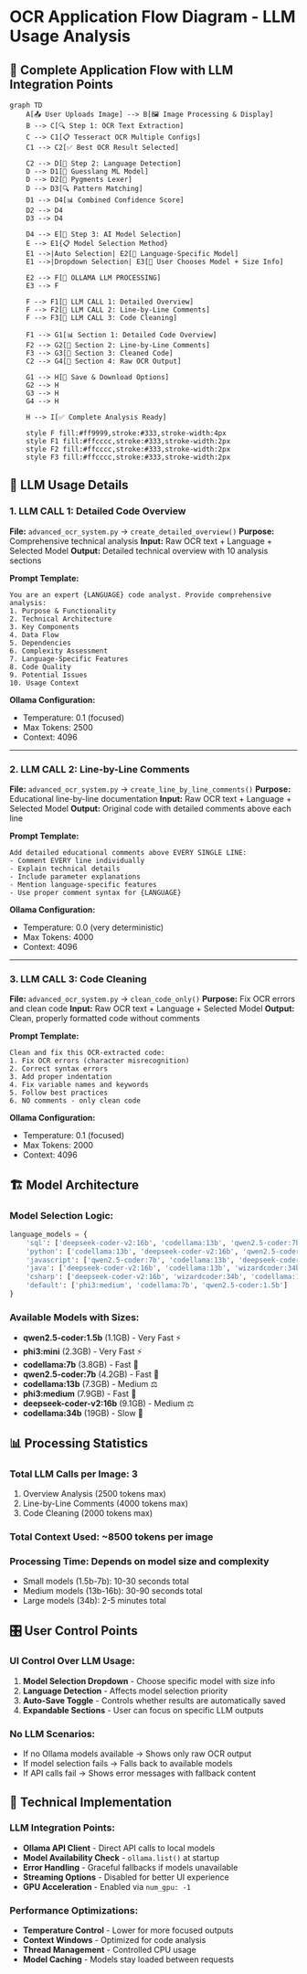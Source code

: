 # OCR Application Flow Diagram - LLM Usage Analysis

## 🔄 Complete Application Flow with LLM Integration Points

```mermaid
graph TD
    A[📤 User Uploads Image] --> B[🖼️ Image Processing & Display]
    B --> C[🔍 Step 1: OCR Text Extraction]
    C --> C1[📋 Tesseract OCR Multiple Configs]
    C1 --> C2[✅ Best OCR Result Selected]
    
    C2 --> D[🎯 Step 2: Language Detection]
    D --> D1[🤖 Guesslang ML Model]
    D --> D2[📝 Pygments Lexer]
    D --> D3[🔍 Pattern Matching]
    D1 --> D4[📊 Combined Confidence Score]
    D2 --> D4
    D3 --> D4
    
    D4 --> E[🤖 Step 3: AI Model Selection]
    E --> E1{📋 Model Selection Method}
    E1 -->|Auto Selection| E2[🎯 Language-Specific Model]
    E1 -->|Dropdown Selection| E3[👤 User Chooses Model + Size Info]
    
    E2 --> F[🦙 OLLAMA LLM PROCESSING]
    E3 --> F
    
    F --> F1[🔄 LLM CALL 1: Detailed Overview]
    F --> F2[🔄 LLM CALL 2: Line-by-Line Comments]
    F --> F3[🔄 LLM CALL 3: Code Cleaning]
    
    F1 --> G1[📊 Section 1: Detailed Code Overview]
    F2 --> G2[💬 Section 2: Line-by-Line Comments]
    F3 --> G3[🔧 Section 3: Cleaned Code]
    C2 --> G4[📄 Section 4: Raw OCR Output]
    
    G1 --> H[💾 Save & Download Options]
    G2 --> H
    G3 --> H
    G4 --> H
    
    H --> I[✅ Complete Analysis Ready]
    
    style F fill:#ff9999,stroke:#333,stroke-width:4px
    style F1 fill:#ffcccc,stroke:#333,stroke-width:2px
    style F2 fill:#ffcccc,stroke:#333,stroke-width:2px
    style F3 fill:#ffcccc,stroke:#333,stroke-width:2px
```

## 🤖 LLM Usage Details

### 1. **LLM CALL 1: Detailed Code Overview** 
**File:** `advanced_ocr_system.py` → `create_detailed_overview()`
**Purpose:** Comprehensive technical analysis
**Input:** Raw OCR text + Language + Selected Model
**Output:** Detailed technical overview with 10 analysis sections

**Prompt Template:**
```
You are an expert {LANGUAGE} code analyst. Provide comprehensive analysis:
1. Purpose & Functionality
2. Technical Architecture  
3. Key Components
4. Data Flow
5. Dependencies
6. Complexity Assessment
7. Language-Specific Features
8. Code Quality
9. Potential Issues
10. Usage Context
```

**Ollama Configuration:**
- Temperature: 0.1 (focused)
- Max Tokens: 2500
- Context: 4096

---

### 2. **LLM CALL 2: Line-by-Line Comments**
**File:** `advanced_ocr_system.py` → `create_line_by_line_comments()`
**Purpose:** Educational line-by-line documentation
**Input:** Raw OCR text + Language + Selected Model
**Output:** Original code with detailed comments above each line

**Prompt Template:**
```
Add detailed educational comments above EVERY SINGLE LINE:
- Comment EVERY line individually
- Explain technical details
- Include parameter explanations
- Mention language-specific features
- Use proper comment syntax for {LANGUAGE}
```

**Ollama Configuration:**
- Temperature: 0.0 (very deterministic)
- Max Tokens: 4000
- Context: 4096

---

### 3. **LLM CALL 3: Code Cleaning**
**File:** `advanced_ocr_system.py` → `clean_code_only()`
**Purpose:** Fix OCR errors and clean code
**Input:** Raw OCR text + Language + Selected Model
**Output:** Clean, properly formatted code without comments

**Prompt Template:**
```
Clean and fix this OCR-extracted code:
1. Fix OCR errors (character misrecognition)
2. Correct syntax errors
3. Add proper indentation
4. Fix variable names and keywords
5. Follow best practices
6. NO comments - only clean code
```

**Ollama Configuration:**
- Temperature: 0.1 (focused)
- Max Tokens: 2000
- Context: 4096

## 🏗️ Model Architecture

### **Model Selection Logic:**
```python
language_models = {
    'sql': ['deepseek-coder-v2:16b', 'codellama:13b', 'qwen2.5-coder:7b'],
    'python': ['codellama:13b', 'deepseek-coder-v2:16b', 'qwen2.5-coder:7b'],
    'javascript': ['qwen2.5-coder:7b', 'codellama:13b', 'deepseek-coder-v2:16b'],
    'java': ['deepseek-coder-v2:16b', 'codellama:13b', 'wizardcoder:34b'],
    'csharp': ['deepseek-coder-v2:16b', 'wizardcoder:34b', 'codellama:13b'],
    'default': ['phi3:medium', 'codellama:7b', 'qwen2.5-coder:1.5b']
}
```

### **Available Models with Sizes:**
- **qwen2.5-coder:1.5b** (1.1GB) - Very Fast ⚡
- **phi3:mini** (2.3GB) - Very Fast ⚡
- **codellama:7b** (3.8GB) - Fast 🚀
- **qwen2.5-coder:7b** (4.2GB) - Fast 🚀
- **codellama:13b** (7.3GB) - Medium ⚖️
- **phi3:medium** (7.9GB) - Fast 🚀
- **deepseek-coder-v2:16b** (9.1GB) - Medium ⚖️
- **codellama:34b** (19GB) - Slow 🐌

## 📊 Processing Statistics

### **Total LLM Calls per Image:** 3
1. Overview Analysis (2500 tokens max)
2. Line-by-Line Comments (4000 tokens max)  
3. Code Cleaning (2000 tokens max)

### **Total Context Used:** ~8500 tokens per image
### **Processing Time:** Depends on model size and complexity
- Small models (1.5b-7b): 10-30 seconds total
- Medium models (13b-16b): 30-90 seconds total
- Large models (34b): 2-5 minutes total

## 🎛️ User Control Points

### **UI Control Over LLM Usage:**
1. **Model Selection Dropdown** - Choose specific model with size info
2. **Language Detection** - Affects model selection priority
3. **Auto-Save Toggle** - Controls whether results are automatically saved
4. **Expandable Sections** - User can focus on specific LLM outputs

### **No LLM Scenarios:**
- If no Ollama models available → Shows only raw OCR output
- If model selection fails → Falls back to available models
- If API calls fail → Shows error messages with fallback content

## 🔧 Technical Implementation

### **LLM Integration Points:**
- **Ollama API Client** - Direct API calls to local models
- **Model Availability Check** - `ollama.list()` at startup
- **Error Handling** - Graceful fallbacks if models unavailable
- **Streaming Options** - Disabled for better UI experience
- **GPU Acceleration** - Enabled via `num_gpu: -1`

### **Performance Optimizations:**
- **Temperature Control** - Lower for more focused outputs
- **Context Windows** - Optimized for code analysis
- **Thread Management** - Controlled CPU usage
- **Model Caching** - Models stay loaded between requests
